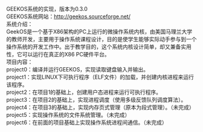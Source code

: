 GEEKOS系统的实现，版本为0.3.0<br />
GEEKOS系统网站：http://geekos.sourceforge.net/<br />
系统介绍：<br />
GeekOS是一个基于X86架构的PC上运行的微操作系统内核，由美国马理兰大学的教师开发，主要用于操作系统课程设计，目的是使学生能够实际动手参与到一个操作系统的开发工作中。出于教学目的，这个系统内核设计简单，却又兼备实用性，它可以运行在真正的X86 PC硬件平台。<br />
项目内容：<br />
project0：编译并运行GEEKOS，实现读取键盘输入并输出。<br />
project1：实现LINUX下可执行程序（ELF文件）的加载，并创建内核进程来运行该程序。<br />
project2：在项目1的基础上，创建用户态进程来运行可执行程序。<br />
project3：在项目2的基础上，实现进程调度（使用多级反馈队列调度算法）。<br />
project4：在项目3的基础上，实现内存页式管理（原本为段式管理）。（未完成）<br />
project5：实现操作系统的文件系统管理。（未完成）<br />
project6：在前面的项目基础上实现操作系统进程间通信。（未完成）<br />